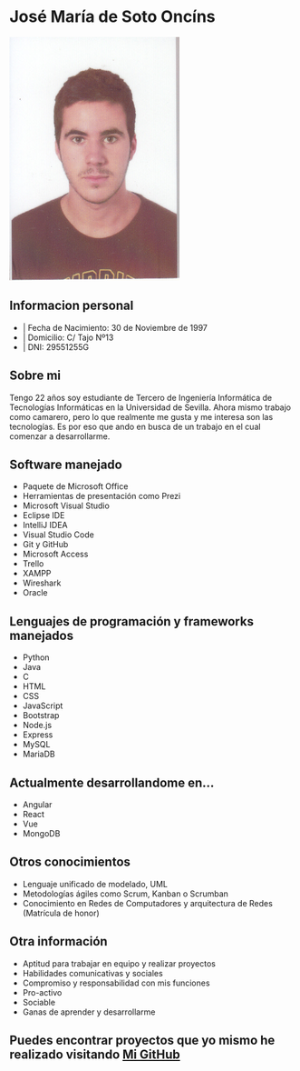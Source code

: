 # José María de Soto Oncíns

<img src="https://raw.githubusercontent.com/PepeDeSoto/Curriculum/main/imagen.png" style="width: 100% position: center" >


## Informacion personal

+ | Fecha de Nacimiento: 30 de Noviembre de 1997 <br>
+ | Domicilio: C/ Tajo Nº13
+ | DNI: 29551255G 

## Sobre mi

Tengo 22 años soy estudiante de Tercero de Ingeniería Informática de Tecnologías Informáticas en la Universidad de Sevilla. Ahora mismo trabajo como camarero, pero lo que realmente me gusta y me interesa son las tecnologías. Es por eso que ando en busca de un trabajo en el cual comenzar a desarrollarme.

## Software manejado

+ Paquete de Microsoft Office
+ Herramientas de presentación como Prezi
+ Microsoft Visual Studio
+ Eclipse IDE
+ IntelliJ IDEA
+ Visual Studio Code
+ Git y GitHub
+ Microsoft Access
+ Trello
+ XAMPP
+ Wireshark
+ Oracle

## Lenguajes de programación y frameworks manejados
+ Python
+ Java
+ C
+ HTML
+ CSS
+ JavaScript
+ Bootstrap
+ Node.js
+ Express
+ MySQL
+ MariaDB

## Actualmente desarrollandome en...
+ Angular
+ React
+ Vue
+ MongoDB

## Otros conocimientos

+ Lenguaje unificado de modelado, UML
+ Metodologías ágiles como Scrum, Kanban o Scrumban
+ Conocimiento en Redes de Computadores y arquitectura de Redes (Matrícula de honor)

## Otra información

+ Aptitud para trabajar en equipo y realizar proyectos
+ Habilidades comunicativas y sociales
+ Compromiso y responsabilidad con mis funciones
+ Pro-activo
+ Sociable
+ Ganas de aprender y desarrollarme

## Puedes encontrar proyectos que yo mismo he realizado visitando [Mi GitHub](https://github.com/PepeDeSoto?tab=repositories)
